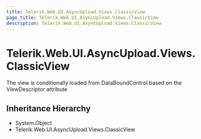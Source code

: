 ```yaml
---
title: Telerik.Web.UI.AsyncUpload.Views.ClassicView
page_title: Telerik.Web.UI.AsyncUpload.Views.ClassicView
description: Telerik.Web.UI.AsyncUpload.Views.ClassicView
---
```


# Telerik.Web.UI.AsyncUpload.Views.ClassicView

The view is conditionally loaded from DataBoundControl based on the ViewDescriptor attribute

## Inheritance Hierarchy

* System.Object
* Telerik.Web.UI.AsyncUpload.Views.ClassicView

